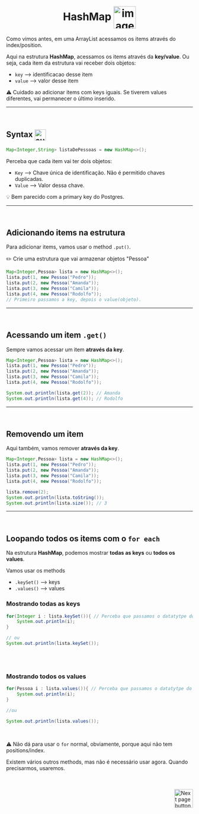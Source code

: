<h1 align="center">
    HashMap
    <img src="https://cdn-icons-png.flaticon.com/512/3540/3540804.png" alt="image icon" width="60px" align="center">
</h1>


Como vimos antes, em uma ArrayList acessamos os items através do  index/position.

Aqui na estrutura **HashMap**, acessamos os items através da **key/value**. Ou seja, cada item da estrutura vai receber dois objetos:

- `key` --> identificacao desse item
- `value` --> valor desse item


:warning: Cuidado ao adicionar items com keys iguais. Se tiverem values diferentes, vai permanecer o último inserido.

<hr>
<br>

## Syntax <img src="https://cdn-icons-png.flaticon.com/512/1442/1442581.png" alt="curly braces icon" width="30px" align="center">

```java
Map<Integer,String> listaDePessoas = new HashMap<>();
```
Perceba que cada item vai ter dois objetos:

- `Key` --> Chave única de identificação. Não é permitido chaves duplicadas.
- `Value` --> Valor dessa chave.

:bulb: Bem parecido com a primary key do Postgres.

<hr>
<br>

## Adicionando items na estrutura
Para adicionar items, vamos usar o method `.put()`.

:pencil2: Crie uma estrutura que vai armazenar objetos "Pessoa"
```java
Map<Integer,Pessoa> lista = new HashMap<>();
lista.put(1, new Pessoa("Pedro"));
lista.put(2, new Pessoa("Amanda"));
lista.put(3, new Pessoa("Camila"));
lista.put(4, new Pessoa("Rodolfo"));
// Primeiro passamos a key, depois o value(objeto).
```
<hr>
<br>

## Acessando um item `.get()`
Sempre vamos acessar um item **através da key**.

```java
Map<Integer,Pessoa> lista = new HashMap<>();
lista.put(1, new Pessoa("Pedro"));
lista.put(2, new Pessoa("Amanda"));
lista.put(3, new Pessoa("Camila"));
lista.put(4, new Pessoa("Rodolfo"));

System.out.println(lista.get(2)); // Amanda
System.out.println(lista.get(4)); // Rodolfo
```

<hr>
<br>

## Removendo um item
Aqui também, vamos remover **através da key**.
```java
Map<Integer,Pessoa> lista = new HashMap<>();
lista.put(1, new Pessoa("Pedro"));
lista.put(2, new Pessoa("Amanda"));
lista.put(3, new Pessoa("Camila"));
lista.put(4, new Pessoa("Rodolfo"));

lista.remove(2);
System.out.println(lista.toString());
System.out.println(lista.size()); // 3
```

<hr>
<br>

## Loopando todos os items com o `for each`
Na estrutura **HashMap**, podemos mostrar **todas as keys** ou **todos os values**.

Vamos usar os methods
- `.keySet()` --> keys
- `.values()` --> values

### Mostrando todas as keys
```java
for(Integer i : lista.keySet()){ // Perceba que passamos o datatytpe do primeiro objeto do item (key)
    System.out.println(i);
}

// ou
System.out.println(lista.keySet());
```

<br>
<br>

### Mostrando todos os values
```java
for(Pessoa i : lista.values()){ // Perceba que passamos o datatytpe do segundo objeto do item (value)
    System.out.println(i);
}

//ou

System.out.println(lista.values());
```

<br>

:warning: Não dá para usar o `for` normal, obviamente, porque aqui não tem positions/index.

Existem vários outros methods, mas não é necessário usar agora. Quando precisarmos, usaremos.


<br>
<br>

<!-- Botão para próxima página -->
<a href="https://github.com/lGabrielDev/02.java/blob/main/BLABLABLA">
    <img src="https://cdn-icons-png.flaticon.com/512/8175/8175884.png" alt="Next page button" width="50px" align="right">
</a>
